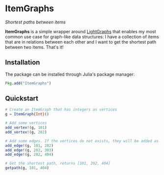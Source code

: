 # ItemGraphs

*Shortest paths between items*

**ItemGraphs** is a simple wrapper around [LightGraphs](https://github.com/JuliaGraphs/LightGraphs.jl) that enables my most common use case for graph-like data structures:
I have a collection of items that are in relations between each other and I want to get the shortest path between two items. That's it!

## Installation

The package can be installed through Julia's package manager:

```julia
Pkg.add("ItemGraphs")
```

## Quickstart

```julia
# Create an ItemGraph that has integers as vertices
g = ItemGraph{Int}()

# Add some vertices
add_vertex!(g, 101)
add_vertex!(g, 202)

# Add some edges. If the vertices do not exists, they will be added as well
add_edge!(g, 101, 202)
add_edge!(g, 202, 303)
add_edge!(g, 202, 404)

# Get the shortest path, returns [101, 202, 404]
getpath(g, 101, 404)
```
